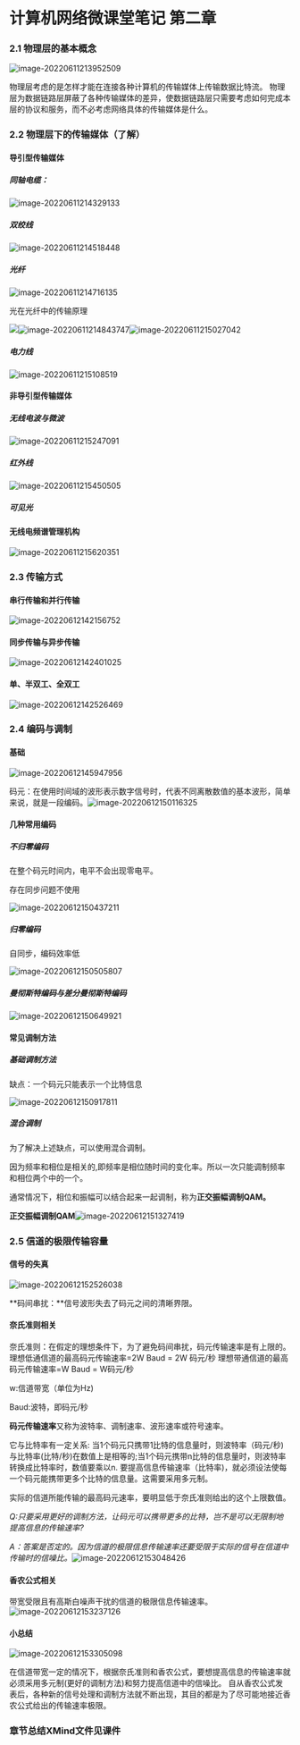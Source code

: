 # 计算机网络微课堂笔记 第二章

### 2.1 物理层的基本概念

![image-20220611213952509](https://raw.githubusercontent.com/kagangtuya-star/ComputerNetworkNotes/main/计算机网络微课堂笔记第二章.assets/image-20220611213952509.png)

物理层考虑的是怎样才能在连接各种计算机的传输媒体上传输数据比特流。
物理层为数据链路层屏蔽了各种传输媒体的差异，使数据链路层只需要考虑如何完成本层的协议和服务，而不必考虑网络具体的传输媒体是什么。



### 2.2 物理层下的传输媒体（了解）

#### 导引型传输媒体

##### 同轴电缆：

![image-20220611214329133](https://raw.githubusercontent.com/kagangtuya-star/ComputerNetworkNotes/main/计算机网络微课堂笔记第二章.assets/image-20220611214329133.png)

##### 双绞线

![image-20220611214518448](https://raw.githubusercontent.com/kagangtuya-star/ComputerNetworkNotes/main/计算机网络微课堂笔记第二章.assets/image-20220611214518448.png)

##### 光纤

![image-20220611214716135](https://raw.githubusercontent.com/kagangtuya-star/ComputerNetworkNotes/main/计算机网络微课堂笔记第二章.assets/image-20220611214716135.png)

光在光纤中的传输原理

![](https://raw.githubusercontent.com/kagangtuya-star/ComputerNetworkNotes/main/计算机网络微课堂笔记第二章.assets/image-20220611214945624.png)![image-20220611214843747](https://raw.githubusercontent.com/kagangtuya-star/ComputerNetworkNotes/main/计算机网络微课堂笔记第二章.assets/image-20220611214843747.png)![image-20220611215027042](https://raw.githubusercontent.com/kagangtuya-star/ComputerNetworkNotes/main/计算机网络微课堂笔记第二章.assets/image-20220611215027042.png)

##### 电力线

![image-20220611215108519](https://raw.githubusercontent.com/kagangtuya-star/ComputerNetworkNotes/main/计算机网络微课堂笔记第二章.assets/image-20220611215108519.png)

#### 非导引型传输媒体

##### 无线电波与微波

![image-20220611215247091](https://raw.githubusercontent.com/kagangtuya-star/ComputerNetworkNotes/main/计算机网络微课堂笔记第二章.assets/image-20220611215247091.png)

##### 红外线

![image-20220611215450505](https://raw.githubusercontent.com/kagangtuya-star/ComputerNetworkNotes/main/计算机网络微课堂笔记第二章.assets/image-20220611215450505.png)

##### 可见光

#### 无线电频谱管理机构

![image-20220611215620351](https://raw.githubusercontent.com/kagangtuya-star/ComputerNetworkNotes/main/计算机网络微课堂笔记第二章.assets/image-20220611215620351.png)

### 2.3 传输方式

#### 串行传输和并行传输

![image-20220612142156752](https://raw.githubusercontent.com/kagangtuya-star/ComputerNetworkNotes/main/计算机网络微课堂笔记第二章.assets/image-20220612142156752.png)

#### 同步传输与异步传输

![image-20220612142401025](https://raw.githubusercontent.com/kagangtuya-star/ComputerNetworkNotes/main/计算机网络微课堂笔记第二章.assets/image-20220612142401025.png)

#### 单、半双工、全双工

![image-20220612142526469](https://raw.githubusercontent.com/kagangtuya-star/ComputerNetworkNotes/main/计算机网络微课堂笔记第二章.assets/image-20220612142526469.png)

### 2.4 编码与调制

#### 基础

![image-20220612145947956](https://raw.githubusercontent.com/kagangtuya-star/ComputerNetworkNotes/main/计算机网络微课堂笔记第二章.assets/image-20220612145947956.png)

码元：在使用时间域的波形表示数字信号时，代表不同离散数值的基本波形，简单来说，就是一段编码。![image-20220612150116325](https://raw.githubusercontent.com/kagangtuya-star/ComputerNetworkNotes/main/计算机网络微课堂笔记第二章.assets/image-20220612150116325.png)



#### 几种常用编码

##### 不归零编码

在整个码元时间内，电平不会出现零电平。

存在同步问题不使用

![image-20220612150437211](https://raw.githubusercontent.com/kagangtuya-star/ComputerNetworkNotes/main/计算机网络微课堂笔记第二章.assets/image-20220612150437211.png)

##### 归零编码

自同步，编码效率低

![image-20220612150505807](https://raw.githubusercontent.com/kagangtuya-star/ComputerNetworkNotes/main/计算机网络微课堂笔记第二章.assets/image-20220612150505807.png)

##### 曼彻斯特编码与差分曼彻斯特编码

![image-20220612150649921](https://raw.githubusercontent.com/kagangtuya-star/ComputerNetworkNotes/main/计算机网络微课堂笔记第二章.assets/image-20220612150649921.png)

#### 常见调制方法

##### 基础调制方法

缺点：一个码元只能表示一个比特信息

![image-20220612150917811](https://raw.githubusercontent.com/kagangtuya-star/ComputerNetworkNotes/main/计算机网络微课堂笔记第二章.assets/image-20220612150917811.png)

##### 混合调制

为了解决上述缺点，可以使用混合调制。

因为频率和相位是相关的,即频率是相位随时间的变化率。所以一次只能调制频率和相位两个中的一个。

通常情况下，相位和振幅可以结合起来一起调制，称为**正交振幅调制QAM。**

**正交振幅调制QAM**![image-20220612151327419](https://raw.githubusercontent.com/kagangtuya-star/ComputerNetworkNotes/main/计算机网络微课堂笔记第二章.assets/image-20220612151327419.png)



### 2.5 信道的极限传输容量

#### 信号的失真

![image-20220612152526038](https://raw.githubusercontent.com/kagangtuya-star/ComputerNetworkNotes/main/计算机网络微课堂笔记第二章.assets/image-20220612152526038.png)

**码间串扰：**信号波形失去了码元之间的清晰界限。

#### 奈氏准则相关

奈氏准则：在假定的理想条件下，为了避免码间串扰，码元传输速率是有上限的。
理想低通信道的最高码元传输速率=2W Baud = 2W 码元/秒
理想带通信道的最高码元传输速率=W Baud = W码元/秒


w:信道带宽（单位为Hz)

Baud:波特，即码元/秒

**码元传输速率**又称为波特率、调制速率、波形速率或符号速率。

它与比特率有一定关系:
当1个码元只携带1比特的信息量时，则波特率（码元/秒)与比特率(比特/秒)在数值上是相等的;当1个码元携带n比特的信息量时，则波特率转换成比特率时，数值要乘以n.
要提高信息传输速率（比特率)，就必须设法使每一个码元能携带更多个比特的信息量。这需要采用多元制。

实际的信道所能传输的最高码元速率，要明显低于奈氏准则给出的这个上限数值。

*Q:只要采用更好的调制方法，让码元可以携带更多的比特，岂不是可以无限制地提高信息的传输速率?*

*A：答案是否定的。因为信道的极限信息传输速率还要受限于实际的信号在信道中传输时的信噪比。*![image-20220612153048426](https://raw.githubusercontent.com/kagangtuya-star/ComputerNetworkNotes/main/计算机网络微课堂笔记第二章.assets/image-20220612153048426.png)

#### 香农公式相关

带宽受限且有高斯白噪声干扰的信道的极限信息传输速率。![image-20220612153237126](https://raw.githubusercontent.com/kagangtuya-star/ComputerNetworkNotes/main/计算机网络微课堂笔记第二章.assets/image-20220612153237126.png)

#### 小总结

![image-20220612153305098](https://raw.githubusercontent.com/kagangtuya-star/ComputerNetworkNotes/main/计算机网络微课堂笔记第二章.assets/image-20220612153305098.png)

在信道带宽一定的情况下，根据奈氏准则和香农公式，要想提高信息的传输速率就必须采用多元制(更好的调制方法)和努力提高信道中的信噪比。
自从香农公式发表后，各种新的信号处理和调制方法就不断出现，其目的都是为了尽可能地接近香农公式给出的传输速率极限。

### 章节总结XMind文件见课件
